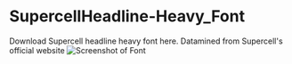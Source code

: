 # SupercellHeadline-Heavy_Font
Download Supercell headline heavy font here. Datamined from Supercell's official website
![Screenshot of Font](https://i.imgur.com/4Yriz8N.png)
